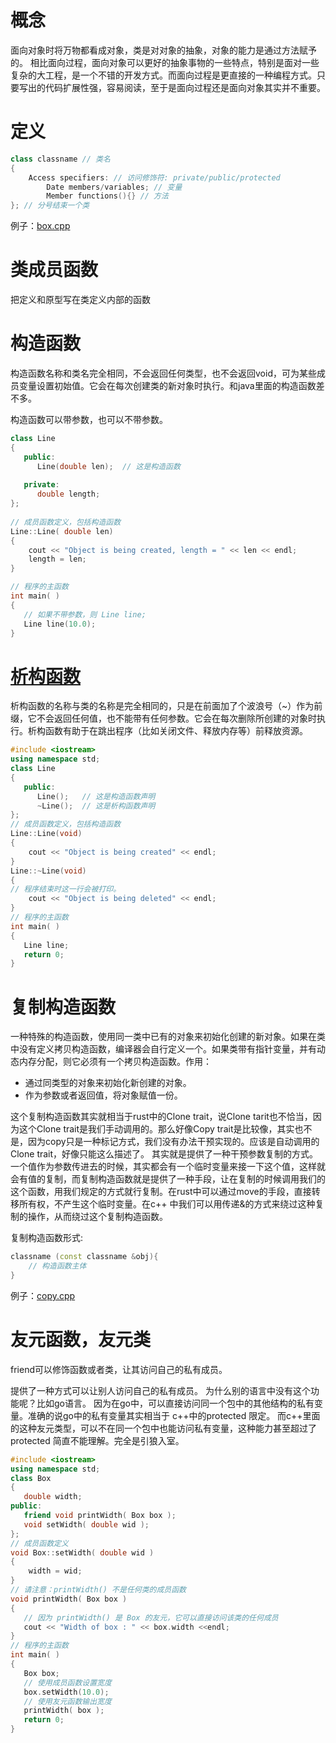 # 概念
面向对象时将万物都看成对象，类是对对象的抽象，对象的能力是通过方法赋予的。
相比面向过程，面向对象可以更好的抽象事物的一些特点，特别是面对一些复杂的大工程，是一个不错的开发方式。而面向过程是更直接的一种编程方式。只要写出的代码扩展性强，容易阅读，至于是面向过程还是面向对象其实并不重要。
# 定义
```C++
class classname // 类名
{
    Access specifiers: // 访问修饰符: private/public/protected
        Date members/variables; // 变量
        Member functions(){} // 方法
}; // 分号结束一个类
```
例子：[box.cpp](./box.cpp)

# 类成员函数
把定义和原型写在类定义内部的函数
# 构造函数
构造函数名称和类名完全相同，不会返回任何类型，也不会返回void，可为某些成员变量设置初始值。它会在每次创建类的新对象时执行。和java里面的构造函数差不多。

构造函数可以带参数，也可以不带参数。
```c++
class Line
{
   public:
      Line(double len);  // 这是构造函数
 
   private:
      double length;
};
 
// 成员函数定义，包括构造函数
Line::Line( double len)
{
    cout << "Object is being created, length = " << len << endl;
    length = len;
}

// 程序的主函数
int main( )
{
   // 如果不带参数，则 Line line;
   Line line(10.0);
}

```
# [析构函数](./line.cpp)
析构函数的名称与类的名称是完全相同的，只是在前面加了个波浪号（~）作为前缀，它不会返回任何值，也不能带有任何参数。它会在每次删除所创建的对象时执行。析构函数有助于在跳出程序（比如关闭文件、释放内存等）前释放资源。

```c++
#include <iostream>
using namespace std;
class Line
{
   public:
      Line();   // 这是构造函数声明
      ~Line();  // 这是析构函数声明
};
// 成员函数定义，包括构造函数
Line::Line(void)
{
    cout << "Object is being created" << endl;
}
Line::~Line(void)
{
// 程序结束时这一行会被打印。
    cout << "Object is being deleted" << endl;
}
// 程序的主函数
int main( )
{
   Line line;
   return 0;
}
```


# 复制构造函数

一种特殊的构造函数，使用同一类中已有的对象来初始化创建的新对象。如果在类中没有定义拷贝构造函数，编译器会自行定义一个。如果类带有指针变量，并有动态内存分配，则它必须有一个拷贝构造函数。作用：
- 通过同类型的对象来初始化新创建的对象。
- 作为参数或者返回值，将对象赋值一份。

这个复制构造函数其实就相当于rust中的Clone trait，说Clone tarit也不恰当，因为这个Clone trait是我们手动调用的。那么好像Copy trait是比较像，其实也不是，因为copy只是一种标记方式，我们没有办法干预实现的。应该是自动调用的Clone trait，好像只能这么描述了。
其实就是提供了一种干预参数复制的方式。一个值作为参数传进去的时候，其实都会有一个临时变量来接一下这个值，这样就会有值的复制，而复制构造函数就是提供了一种手段，让在复制的时候调用我们的这个函数，用我们规定的方式就行复制。在rust中可以通过move的手段，直接转移所有权，不产生这个临时变量。在c++ 中我们可以用传递&的方式来绕过这种复制的操作，从而绕过这个复制构造函数。

复制构造函数形式:
```c++
classname (const classname &obj){
    // 构造函数主体
}
```
例子：[copy.cpp](copy.cpp)

# 友元函数，友元类
friend可以修饰函数或者类，让其访问自己的私有成员。

提供了一种方式可以让别人访问自己的私有成员。
为什么别的语言中没有这个功能呢？比如go语言。
因为在go中，可以直接访问同一个包中的其他结构的私有变量。准确的说go中的私有变量其实相当于 c++中的protected 限定。 而c++里面的这种友元类型，可以不在同一个包中也能访问私有变量，这种能力甚至超过了protected 简直不能理解。完全是引狼入室。


```C++
#include <iostream>
using namespace std;
class Box
{
   double width;
public:
   friend void printWidth( Box box );
   void setWidth( double wid );
};
// 成员函数定义
void Box::setWidth( double wid )
{
    width = wid;
}
// 请注意：printWidth() 不是任何类的成员函数
void printWidth( Box box )
{
   // 因为 printWidth() 是 Box 的友元，它可以直接访问该类的任何成员 
   cout << "Width of box : " << box.width <<endl;
}
// 程序的主函数
int main( )
{
   Box box;
   // 使用成员函数设置宽度
   box.setWidth(10.0);
   // 使用友元函数输出宽度
   printWidth( box );
   return 0;
}
```